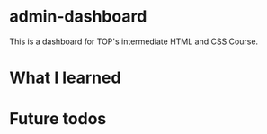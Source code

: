 # admin-dashboard
This is a dashboard for TOP's intermediate HTML and CSS Course.

# What I learned

# Future todos